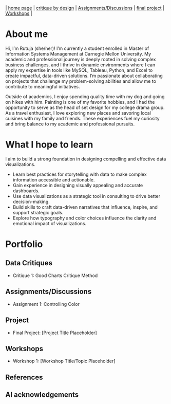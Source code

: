 | [home page](https://rutuja2197.github.io/rutuja-dataviz-portfolio/) | [critique by design](critique-by-design) | [Assignments/Discussions](final-project-part-one) | [final project](final-project-part-two) | [Workshops](final-project-part-three) |

# About me
Hi, I’m Rutuja (she/her)! I’m currently a student enrolled in Master of Information Systems Management at Carnegie Mellon University. My academic and professional journey is deeply rooted in solving complex business challenges, and I thrive in dynamic environments where I can apply my expertise in tools like MySQL, Tableau, Python, and Excel to create impactful, data-driven solutions. I’m passionate about collaborating on projects that challenge my problem-solving abilities and allow me to contribute to meaningful initiatives.

Outside of academics, I enjoy spending quality time with my dog and going on hikes with him. Painting is one of my favorite hobbies, and I had the opportunity to serve as the head of set design for my college drama group. As a travel enthusiast, I love exploring new places and savoring local cuisines with my family and friends. These experiences fuel my curiosity and bring balance to my academic and professional pursuits.

# What I hope to learn
I aim to build a strong foundation in designing compelling and effective data visualizations. 

- Learn best practices for storytelling with data to make complex information accessible and actionable.
- Gain experience in designing visually appealing and accurate dashboards.
- Use data visualizations as a strategic tool in consulting to drive better decision-making.
- Build skills to craft data-driven narratives that influence, inspire, and support strategic goals.
- Explore how typography and color choices influence the clarity and emotional impact of visualizations.

# Portfolio
## Data Critiques  
- Critique 1: Good Charts Critique Method  

## Assignments/Discussions  
- Assignment 1: Controlling Color

## Project  
- Final Project: [Project Title Placeholder]  

## Workshops  
- Workshop 1: [Workshop Title/Topic Placeholder]  

## References

## AI acknowledgements


